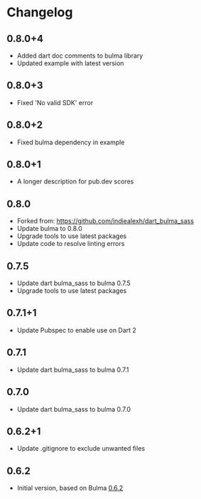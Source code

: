 # Changelog

## 0.8.0+4
- Added dart doc comments to bulma library
- Updated example with latest version

## 0.8.0+3
- Fixed 'No valid SDK' error

## 0.8.0+2
- Fixed bulma dependency in example

## 0.8.0+1
- A longer description for pub.dev scores

## 0.8.0
- Forked from: https://github.com/indiealexh/dart_bulma_sass
- Update bulma to 0.8.0
- Upgrade tools to use latest packages
- Update code to resolve linting errors

## 0.7.5
- Update dart bulma_sass to bulma 0.7.5
- Upgrade tools to use latest packages

## 0.7.1+1

- Update Pubspec to enable use on Dart 2

## 0.7.1

- Update dart bulma_sass to bulma 0.7.1

## 0.7.0

- Update dart bulma_sass to bulma 0.7.0

## 0.6.2+1

- Update .gitignore to exclude unwanted files

## 0.6.2

- Initial version, based on Bulma [0.6.2](https://github.com/jgthms/bulma/tree/0.6.2)
